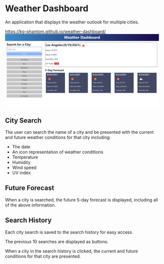 # Weather Dashboard
An application that displays the weather outlook for multiple cities.

https://kg-phantom.github.io/weather-dashboard/
<img src="./assets/images/weather-dash-sc.png" />

## City Search
The user can search the name of a city and be presented with the current and future weather conditions for that city including:
- The date
- An icon representation of weather conditions
- Temperature
- Humidity
- Wind speed
- UV index

## Future Forecast
When a city is searched, the future 5-day forecast is displayed, including all of the above information.

## Search History
Each city search is saved to the search history for easy access.

The previous 10 searches are displayed as buttons.

When a city in the search history is clicked, the current and future conditions for that city are presented.